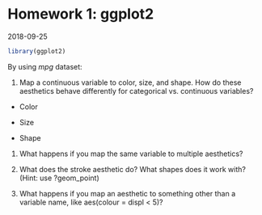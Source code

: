 Homework 1: ggplot2
================
2018-09-25

``` r
library(ggplot2)
```

By using *mpg* dataset:

1.  Map a continuous variable to color, size, and shape. How do these aesthetics behave differently for categorical vs. continuous variables?

-   Color

-   Size

-   Shape

1.  What happens if you map the same variable to multiple aesthetics?

2.  What does the stroke aesthetic do? What shapes does it work with? (Hint: use ?geom\_point)

3.  What happens if you map an aesthetic to something other than a variable name, like aes(colour = displ &lt; 5)?
